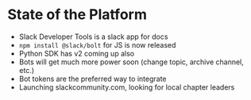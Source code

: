 # State of the Platform

- Slack Developer Tools is a slack app for docs
- `npm install @slack/bolt` for JS is now released
- Python SDK has v2 coming up also
- Bots will get much more power soon (change topic, archive channel, etc.)
- Bot tokens are the preferred way to integrate
- Launching slackcommunity.com, looking for local chapter leaders
